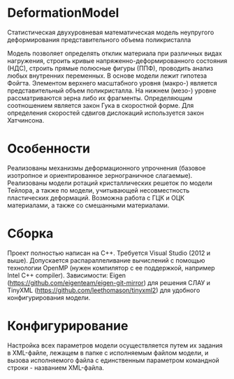 # DeformationModel
Статистическая двухуровневая математическая модель неупругого деформирования представительного объема поликристалла

Модель позволяет определять отклик материала при различных видах нагружения, строить кривые напряженно-деформированного состояния (НДС), строить прямые полюсные фигуры (ППФ), проводить анализ любых внутренних переменных.
В основе модели лежит гипотеза Фойгта. Элементом верхнего масштабного уровня (макро-) является представительный объем поликристалла. На нижнем (мезо-) уровне рассматриваются зерна либо их фрагменты.
Определяющим соотношением является закон Гука в скоростной форме. Для определения скоростей сдвигов дислокаций используется закон Хатчинсона. 

# Особенности
Реализованы механизмы деформационного упрочнения (базовое изотропное и ориентированное зернограничное слагаемые).
Реализованы модели ротаций кристаллических решеток по модели Тейлора, а также по модели, учитывающей несовместность пластических деформаций.
Возможна работа с ГЦК и ОЦК материалами, а также со смешанными материалами.

# Сборка
Проект полностью написан на  C++.
Требуется Visual Studio (2012 и выше). Допускается распараллеливание вычислений с помощью технологии OpenMP (нужен компилятор с ее поддержкой, например Intel C++ compiler).
Зависимости: Eigen (https://github.com/eigenteam/eigen-git-mirror) для решения СЛАУ и TinyXML (https://github.com/leethomason/tinyxml2) для удобного конфигурирования модели.

# Конфигурирование
Настройка всех параметров модели осуществляется путем их задания в XML-файле, лежащем в папке с исполняемым файлом модели, и вызова исполняемого файла с единственным параметром командной строки - названием XML-файла.
